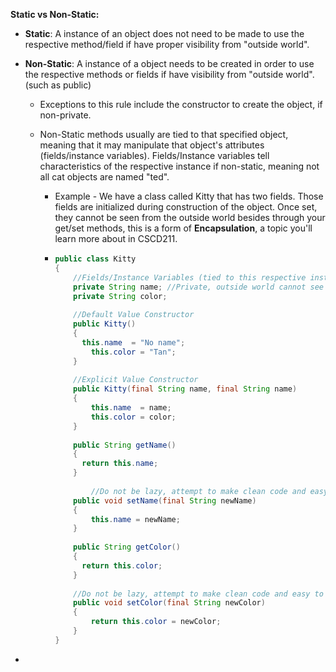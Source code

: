 **Static vs Non-Static:**

- **Static**: A instance of an object does not need to be made to use the respective method/field if have proper visibility from "outside world".

- **Non-Static**: A instance of a object needs to be created in order to use the respective methods or fields if have visibility from "outside world". (such as public)

  - Exceptions to this rule include the constructor to create the object, if non-private.

  - Non-Static methods usually are tied to that specified object, meaning that it may manipulate that object's attributes (fields/instance variables). Fields/Instance variables tell characteristics of the respective instance if non-static, meaning not all cat objects are named "ted". 

    - Example - We have a class called Kitty that has two fields. Those fields are initialized during construction of the object. Once set, they cannot be seen from the outside world besides through your get/set methods, this is a form of __Encapsulation__, a topic you'll learn more about in CSCD211. 

    - ```java
      public class Kitty
      {
          //Fields/Instance Variables (tied to this respective instance of the class, aka a object)
          private String name; //Private, outside world cannot see (outside class)
          private String color;
          
          //Default Value Constructor
          public Kitty()
          {
      		this.name  = "No name";
              this.color = "Tan";
          }
          
          //Explicit Value Constructor
          public Kitty(final String name, final String name)
          {
              this.name  = name;
              this.color = color;
          }
          
          public String getName()
          {
      		return this.name;
          }
          
              //Do not be lazy, attempt to make clean code and easy to read/understand variable names.
          public void setName(final String newName)
          {
              this.name = newName;
          }
          
          public String getColor()
          {
      		return this.color;
          }
          
          //Do not be lazy, attempt to make clean code and easy to read/understand variable names.
          public void setColor(final String newColor)
          {
              return this.color = newColor;
          }
      }
      ```

- 